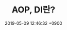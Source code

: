 ---
layout: post
title: AOP, DI란?
date: 2019-05-09 12:46:32 +0900
description:
categories: Java
tags: AOP, DI
---